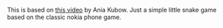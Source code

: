 This is based on <a href="https://www.youtube.com/watch?v=rui2tRRVtc0&ab_channel=CodewithAniaKub%C3%B3w" target="blank">this video</a> by Ania Kubow. Just a simple little snake game based on the classic nokia phone game.
